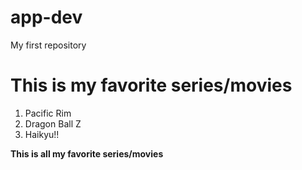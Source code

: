 # app-dev
My first repository
# This is my favorite series/movies
1. Pacific Rim
2. Dragon Ball Z
3. Haikyu!!

**This is all my favorite series/movies**
